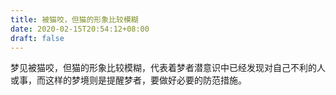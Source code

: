 ```yaml
---
title: 被猫咬，但猫的形象比较模糊
date: 2020-02-15T20:54:12+08:00
draft: false
---
```


梦见被猫咬，但猫的形象比较模糊，代表着梦者潜意识中已经发现对自己不利的人或事，而这样的梦境则是提醒梦者，要做好必要的防范措施。
